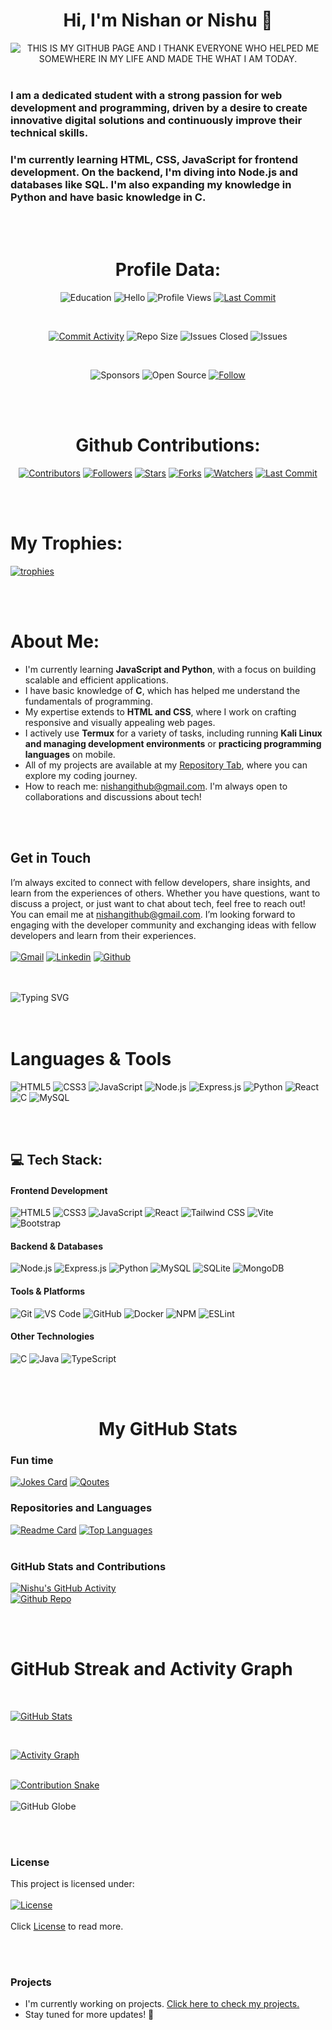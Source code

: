 # <h1 align="center">Hi, I'm Nishan or Nishu 👋</h1>

<div align="center"><img src="https://readme-typing-svg.demolab.com?font=Fira+Code&size=45&duration=3000&pause=2000&color=violet&center=false&vCenter=true&width=3000&lines=THIS+IS+MY+GITHUB+PAGE+AND+I+THANK+EVERYONE+WHO+HELPED+ME+SOMEWHERE+IN+MY+LIFE+AND+MADE+THE+WHAT+I+AM+TODAY." alt="THIS IS MY GITHUB PAGE AND I THANK EVERYONE WHO HELPED ME SOMEWHERE IN MY LIFE AND MADE THE WHAT I AM TODAY."></div>
<br>
 
<h3> I am a dedicated student with a strong passion for web development and programming, driven by a desire to create innovative digital solutions and continuously improve their technical skills.
</h3>

<h3>I'm currently learning HTML, CSS, JavaScript for frontend development. On the backend, I'm diving into Node.js and databases like SQL. I'm also expanding my knowledge in Python and have basic knowledge in C.</h3>

<br>
<br>


# <h1 align="center">Profile Data:</h1> 
<!-- First Row -->
<div align="center" >
 
  ![Education](https://img.shields.io/badge/EDUCATION-Bachelor's%20in%20Computer%20Science%20and%20Engineering-blueviolet)
  ![Hello](https://img.shields.io/badge/HELLO%20CODER%20-BROTHERS-black)
  ![Profile Views](https://komarev.com/ghpvc/?username=nishuR31&color=blueviolet)
  [![Last Commit](https://img.shields.io/github/last-commit/nishuR31/nishuR31?color=blueviolet&logo=github)](https://github.com/nishuR31/nishuR31/commits)
  
<br>

  [![Commit Activity](https://img.shields.io/github/commit-activity/y/nishuR31/nishuR31?color=blueviolet&logo=github&logoColor=black)](https://github.com/user/nishuR31/graphs/commit-activity)
  ![Repo Size](https://img.shields.io/github/repo-size/nishuR31/nishuR31?color=black&label=Repo%20Size&style=flat&logo=github&logoColor=black)
  ![Issues Closed](https://img.shields.io/github/issues-pr-closed/nishuR31/nishuR31?color=black&label=Issues%20Closed&style=flat&logo=github&logoColor=black)
  ![Issues](https://img.shields.io/github/issues/nishuR31/nishuR31?color=black&label=Issues&style=flat&logo=github&logoColor=black)
  
<br>

  ![Sponsors](https://img.shields.io/badge/GitHub-Sponsors-blueviolet?logo=githubsponsors)
  ![Open Source](https://badges.frapsoft.com/os/v1/open-source.svg?v=103&color=black&style=flat&logo=github&logoColor=black)
  [![Follow](https://img.shields.io/badge/-Follow%20Me-blueviolet)](https://github.com/nishuR31.com)
</div>

<br>
<br>

# <h1 align="center"> Github Contributions:</h1>
<div align="center">
  
  [![Contributors](https://img.shields.io/github/contributors/nishuR31/nishuR31?color=black&style=flat&logo=github&logoColor=black)](https://github.com/nishuR31/nishuR31)
  [![Followers](https://img.shields.io/github/followers/nishuR31?color=black&style=flat&logo=github&logoColor=black)](https://github.com/nishuR31?tab=followers)
  [![Stars](https://img.shields.io/github/stars/nishuR31/nishuR31?color=black&style=flat&logo=github&logoColor=black)](https://github.com/nishuR31/nishuR31)
  [![Forks](https://img.shields.io/github/forks/nishuR31/nishuR31?color=black&style=flat&logo=github&logoColor=black)](https://github.com/nishuR31/nishuR31)
  [![Watchers](https://img.shields.io/github/watchers/nishuR31/nishuR31?color=black&style=flat&logo=github&logoColor=black)](https://github.com/nishuR31/nishuR31)
  [![Last Commit](https://img.shields.io/github/last-commit/nishuR31/nishuR31?color=black&style=flat&logo=github&logoColor=black)](https://github.com/nishuR31/nishuR31)
</div> 

<br>
<br>

### <h1>My Trophies:</h1>
  
  [![trophies](https://github-profile-trophy.vercel.app/?username=nishuR31&theme=algolia&no-bg=true&no-frame=true&column=-1)](https://github.com/nishuR31/nishuR31)

<br>
<br>

### <h1>About Me:</h1>
* I'm currently learning **JavaScript and Python**, with a focus on building scalable and efficient applications.
* I have basic knowledge of **C**, which has helped me understand the fundamentals of programming.
* My expertise extends to **HTML and CSS**, where I work on crafting responsive and visually appealing web pages.
* I actively use **Termux** for a variety of tasks, including running **Kali Linux and managing development environments** or **practicing programming languages** on mobile.
* All of my projects are available at my [Repository Tab](https://github.com/nishuR31?tab=repositories), where you can explore my coding journey.
* How to reach me: [nishangithub@gmail.com](mailto:nishangithub@gmail.com). I'm always open to collaborations and discussions about tech!

<br>
<br>

### <h2>Get in Touch</h2>
I’m always excited to connect with fellow developers, share insights, and learn from the experiences of others. Whether you have questions, want to discuss a project, or just want to chat about tech, feel free to reach out!
<br>
You can email me at [nishangithub@gmail.com](mailto:nishangithub@gmail.com).  I’m looking forward to engaging with the developer community and exchanging ideas with fellow developers and learn from their experiences.
<br>
<br>
  [![Gmail](https://img.shields.io/badge/EMAIL-8A2BE2?logo=gmail)](mailto:nishangithub@gmail.com)
  [![Linkedin](https://img.shields.io/badge/-LinkedIn-230077B5?logoColor=white&color=black)](https://linkedin.com/in/https://www.linkedin.com/in/nishan-r-96147027a/)
  [![Github](https://img.shields.io/badge/GITHUB-181717?logo=github)](https://github.com/nishuR31)

<br>
<br>

<div align="left">
  <img src="https://readme-typing-svg.demolab.com?font=Fira+Code&size=50&duration=3000&pause=1000&color=blue&center=true&vCenter=true&width=1500&lines=I+am+continously+learning;And+tuning+my+skill+too." alt="Typing SVG">
</div>

<br>
<br>

### <h1>Languages & Tools </h1> 

![HTML5](https://img.shields.io/badge/-HTML5-E34F26?logo=html5&logoColor=white)
![CSS3](https://img.shields.io/badge/-CSS3-1572B6?logo=css3&logoColor=white)
![JavaScript](https://img.shields.io/badge/-JavaScript-F7DF1E?logo=javascript&logoColor=black)
![Node.js](https://img.shields.io/badge/-Node.js-339933?logo=node.js&logoColor=white)
![Express.js](https://img.shields.io/badge/-Express-000000?logo=express&logoColor=white)
![Python](https://img.shields.io/badge/-Python-3776AB?logo=python&logoColor=white)
![React](https://img.shields.io/badge/-React-61DAFB?logo=react&logoColor=black)
![C](https://img.shields.io/badge/-C-61DAFB?logo=c&logoColor=white)
![MySQL](https://img.shields.io/badge/-MySQL-4479A1?logo=mysql&logoColor=white)

<br>
<br>

### <h2>💻 Tech Stack:</h2>
#### **Frontend Development**
![HTML5](https://img.shields.io/badge/-HTML5-E34F26?logo=html5&logoColor=white)
![CSS3](https://img.shields.io/badge/-CSS3-1572B6?logo=css3&logoColor=white)
![JavaScript](https://img.shields.io/badge/-JavaScript-F7DF1E?logo=javascript&logoColor=black)
![React](https://img.shields.io/badge/-React-61DAFB?logo=react&logoColor=black)
![Tailwind CSS](https://img.shields.io/badge/-Tailwind-38B2AC?logo=tailwind-css&logoColor=white)
![Vite](https://img.shields.io/badge/-Vite-646CFF?logo=vite&logoColor=white)
![Bootstrap](https://img.shields.io/badge/-Bootstrap-7952B3?logo=bootstrap&logoColor=white)

#### **Backend & Databases**
![Node.js](https://img.shields.io/badge/-Node.js-339933?logo=node.js&logoColor=white)
![Express.js](https://img.shields.io/badge/-Express-000000?logo=express&logoColor=white)
![Python](https://img.shields.io/badge/-Python-3776AB?logo=python&logoColor=white)
![MySQL](https://img.shields.io/badge/-MySQL-4479A1?logo=mysql&logoColor=white)
![SQLite](https://img.shields.io/badge/-SQLite-003B57?logo=sqlite&logoColor=white)
![MongoDB](https://img.shields.io/badge/-MongoDB-47A248?logo=mongodb&logoColor=white)
<!--![Flask](https://img.shields.io/badge/-Flask-000000?logo=flask&logoColor=white)
![FastAPI](https://img.shields.io/badge/-FastAPI-009688?logo=fastapi&logoColor=white)
![PostgreSQL](https://img.shields.io/badge/-PostgreSQL-4169E1?logo=postgresql&logoColor=white)
![Redis](https://img.shields.io/badge/-Redis-DC382D?logo=redis&logoColor=white)-->

#### **Tools & Platforms**
![Git](https://img.shields.io/badge/-Git-F05032?logo=git&logoColor=white)
![VS Code](https://img.shields.io/badge/VS%20Code-007ACC?logo=visual-studio-code)
![GitHub](https://img.shields.io/badge/-GitHub-181717?logo=github&logoColor=white)
![Docker](https://img.shields.io/badge/-Docker-2496ED?logo=docker&logoColor=white)
![NPM](https://img.shields.io/badge/-NPM-CB3837?logo=npm&logoColor=white)
![ESLint](https://img.shields.io/badge/-ESLint-4B32C3?logo=eslint&logoColor=white)
<!--![Yarn](https://img.shields.io/badge/-Yarn-2C8EBB?logo=yarn&logoColor=white)
![Postman](https://img.shields.io/badge/-Postman-FF6C37?logo=postman&logoColor=white)
![Jest](https://img.shields.io/badge/-Jest-C21325?logo=jest&logoColor=white)
![Webpack](https://img.shields.io/badge/-Webpack-8DD6F9?logo=webpack&logoColor=black)

#### **DevOps & Cloud**
![AWS](https://img.shields.io/badge/-AWS-232F3E?logo=amazon-aws&logoColor=white)
![Google Cloud](https://img.shields.io/badge/-GCP-4285F4?logo=google-cloud&logoColor=white)
![Firebase](https://img.shields.io/badge/-Firebase-FFCA28?logo=firebase&logoColor=black)
![Jenkins](https://img.shields.io/badge/-Jenkins-D24939?logo=jenkins&logoColor=white)
![Kubernetes](https://img.shields.io/badge/-Kubernetes-326CE5?logo=kubernetes&logoColor=white)-->

#### **Other Technologies**
![C](https://img.shields.io/badge/-C-A8B9CC?logo=c&logoColor=black)
![Java](https://img.shields.io/badge/-Java-007396?logo=java&logoColor=white)
![TypeScript](https://img.shields.io/badge/-TypeScript-3178C6?logo=typescript&logoColor=white)
<!--![GraphQL](https://img.shields.io/badge/-GraphQL-E10098?logo=graphql&logoColor=white)
![C++](https://img.shields.io/badge/-C++-00599C?logo=c%2B%2B&logoColor=white)
![REST API](https://img.shields.io/badge/-REST-FF665A?logo=rest&logoColor=white)

#### **Design & Productivity**
![Figma](https://img.shields.io/badge/-Figma-F24E1E?logo=figma&logoColor=white)
![Adobe XD](https://img.shields.io/badge/-Adobe%20XD-FF61F6?logo=adobe-xd&logoColor=white)
![Canva](https://img.shields.io/badge/-Canva-00C4CC?logo=canva&logoColor=white)
![Notion](https://img.shields.io/badge/-Notion-000000?logo=notion&logoColor=white)
![Trello](https://img.shields.io/badge/-Trello-0052CC?logo=trello&logoColor=white)

#### **Testing & QA**
![JUnit](https://img.shields.io/badge/-JUnit-25A162?logo=junit5&logoColor=white)
![Pytest](https://img.shields.io/badge/-Pytest-0A9EDC?logo=pytest&logoColor=white)
![Cypress](https://img.shields.io/badge/-Cypress-17202C?logo=cypress&logoColor=white)

#### **Mobile Development**
![React Native](https://img.shields.io/badge/-React%20Native-61DAFB?logo=react&logoColor=black)
![Expo](https://img.shields.io/badge/-Expo-000020?logo=expo&logoColor=white)-->


<br>
<br>

### <h1 align="center">My GitHub Stats </h1>
### Fun time
[![Jokes Card](https://readme-jokes.vercel.app/api?username=nishuR31&theme=algolia&hideBorder)](https://github.com/nishuR31)
[![Qoutes](https://quotes-github-readme.vercel.app/api?type=horizontal&theme=algolia)](https://github.com/nishuR31)
<br>

### Repositories and Languages
[![Readme Card](https://github-readme-stats.vercel.app/api/pin/?username=nishuR31&repo=nishuR31&show_owner=true&theme=midnight-purple&bg_color=00000000)](https://github.com/nishuR31)
[![Top Languages](https://github-readme-stats.vercel.app/api/top-langs/?username=nishuR31&theme=midnight-purple&layout=compact&custom_title=My%20Top%20Languages&bg_color=00000000)](https://github.com/nishuR31)<br>
<br>

### GitHub Stats and  Contributions
[![Nishu's GitHub Activity](https://github-profile-summary-cards.vercel.app/api/cards/profile-details?username=nishuR31&theme=midnight_purple&show_icons=true&include_all_commits=true&bg_color=00000000)](https://github.com/nishuR31)
<br>
[![Github Repo](https://github-contributor-stats.vercel.app/api?username=nishuR31&theme=midnight-purple&combine_all_yearly_contributions=true&bg_color=00000000)](https://github.com/nishuR31)

<br>
<br>

## <h1>GitHub Streak and Activity Graph</h1>
<br>

[![GitHub Stats](https://github-readme-stats.vercel.app/api?username=nishuR31&show_icons=true&theme=midnight-purple&show=reviews,discussions_started,discussions_answered,prs_merged,prs_merged_percentage&bg_color=00000000)](https://github.com/nishuR31)

<br>

[![Activity Graph](https://github-readme-activity-graph.vercel.app/graph?username=nishuR31&theme=github-compact&bg=true&line=6e40c9&point=ff00ff&bg_color=00000000)](https://github.com/nishuR31)
<br>
<br>

[![Contribution Snake](https://github.com/Platane/snk/raw/output/github-contribution-grid-snake.svg&bg_color=00000000)](https://github.com/nishuR31)<br><br>
![GitHub Globe](https://github.com/janarosmonaliev/github-globe.git)


<br>
<br>

### License

This project is licensed under: <br><br>
[![License](https://img.shields.io/badge/License-Apache%202.0-black.svg?style=for-the-badge&logo=apache&logoColor=white)](LICENSE) <br><br>
Click [License](http://www.apache.org/licenses/LICENSE-2.0) to read more.

<br>
<br>

### Projects

* I'm currently working on projects. [Click here to check my projects.](https://github.com/nishuR31?tab=projects)
* Stay tuned for more updates! 🚀
